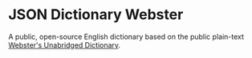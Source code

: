 # JSON Dictionary Webster
A public, open-source English dictionary based on the public plain-text [Webster's Unabridged Dictionary](https://www.gutenberg.org/ebooks/29765). 
